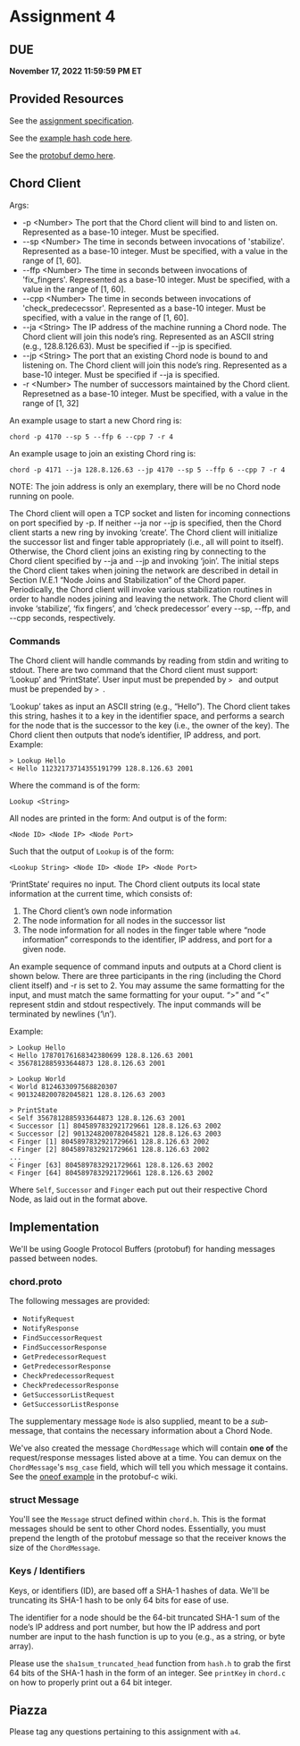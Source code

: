 # Assignment 4

## DUE
**November 17, 2022 11:59:59 PM ET**

## Provided Resources
See the [assignment specification](https://www.cs.umd.edu/class/fall2022/cmsc417/assignments/4.pdf).

See the [example hash code here](https://gitlab.cs.umd.edu/cmsc417-bobby-f22/all/materials/-/tree/main/assignment4/hash).

See the [protobuf demo here](https://gitlab.cs.umd.edu/cmsc417-bobby-f22/all/protobuf-demo).

## Chord Client
Args:
* -p \<Number> The port that the Chord client will bind to and listen on. Represented as a base-10 integer. Must be specified.
* --sp \<Number> The time in seconds between invocations of 'stabilize'. Represented as a base-10 integer. Must be specified, with a value in the range of [1, 60].
* --ffp \<Number> The time in seconds between invocations of 'fix_fingers'. Represented as a base-10 integer. Must be specified, with a value in the range of [1, 60].
* --cpp \<Number> The time in seconds between invocations of 'check_predececssor'. Represented as a base-10 integer. Must be specified, with a value in the range of [1, 60].
* --ja \<String> The IP address of the machine running a Chord node. The Chord client will join this node’s ring. Represented as an ASCII string (e.g., 128.8.126.63). Must be specified if --jp is specified.
* --jp \<String> The port that an existing Chord node is bound to and listening on. The Chord client will join this node’s ring. Represented as a base-10 integer. Must be specified if --ja is specified.
* -r \<Number> The number of successors maintained by the Chord client. Represetned as a base-10 integer. Must be specified, with a value in the range of [1, 32]

An example usage to start a new Chord ring is:
```
chord -p 4170 --sp 5 --ffp 6 --cpp 7 -r 4
```

An example usage to join an existing Chord ring is:
```
chord -p 4171 --ja 128.8.126.63 --jp 4170 --sp 5 --ffp 6 --cpp 7 -r 4
```

NOTE: The join address is only an exemplary, there will be no Chord node running on poole.

The Chord client will open a TCP socket and listen for incoming connections on port specified
by -p. If neither --ja nor --jp is specified, then the Chord client starts a new ring by invoking
‘create’. The Chord client will initialize the successor list and finger table appropriately (i.e., all
will point to itself).
Otherwise, the Chord client joins an existing ring by connecting to the Chord client specified
by --ja and --jp and invoking ‘join’. The initial steps the Chord client takes when joining the
network are described in detail in Section IV.E.1 “Node Joins and Stabilization” of the Chord
paper.
Periodically, the Chord client will invoke various stabilization routines in order to handle
nodes joining and leaving the network. The Chord client will invoke ‘stabilize’, ‘fix fingers’, and
‘check predecessor’ every --sp, --ffp, and --cpp seconds, respectively.


### Commands
The Chord client will handle commands by reading from stdin and writing to
stdout. There are two command that the Chord client must support: ‘Lookup’ and ‘PrintState’.
User input must be prepended by `> ` and output must be prepended by `> `.

‘Lookup’ takes as input an ASCII string (e.g., “Hello”). The Chord client takes this string,
hashes it to a key in the identifier space, and performs a search for the node that is the successor
to the key (i.e., the owner of the key). The Chord client then outputs that node’s identifier, IP
address, and port. Example:
```
> Lookup Hello
< Hello 11232173714355191799 128.8.126.63 2001
```
Where the command is of the form:
```
Lookup <String>
```

All nodes are printed in the form:
And output is of the form:
```
<Node ID> <Node IP> <Node Port>
```

Such that the output of `Lookup` is of the form:
```
<Lookup String> <Node ID> <Node IP> <Node Port>
```

‘PrintState’ requires no input. The Chord client outputs its local state information at the
current time, which consists of:
1. The Chord client’s own node information
2. The node information for all nodes in the successor list
3. The node information for all nodes in the finger table
where “node information” corresponds to the identifier, IP address, and port for a given node.

An example sequence of command inputs and outputs at a Chord client is shown below. There
are three participants in the ring (including the Chord client itself) and -r is set to 2. You may
assume the same formatting for the input, and must match the same formatting for your ouput.
“>” and “<” represent stdin and stdout respectively. The input commands will be terminated
by newlines (‘\n’).

Example:
```
> Lookup Hello
< Hello 17870176168342380699 128.8.126.63 2001
< 3567812885933644873 128.8.126.63 2001

> Lookup World
< World 8124633097568820307
< 9013248200782045821 128.8.126.63 2003

> PrintState
< Self 3567812885933644873 128.8.126.63 2001
< Successor [1] 8045897832921729661 128.8.126.63 2002
< Successor [2] 9013248200782045821 128.8.126.63 2003
< Finger [1] 8045897832921729661 128.8.126.63 2002
< Finger [2] 8045897832921729661 128.8.126.63 2002
...
< Finger [63] 8045897832921729661 128.8.126.63 2002
< Finger [64] 8045897832921729661 128.8.126.63 2002
```

Where `Self`, `Successor` and `Finger` each put out their respective Chord Node,
as laid out in the format above.

## Implementation
We'll be using Google Protocol Buffers (protobuf) for handing messages passed between nodes.

### chord.proto
The following messages are provided:
- `NotifyRequest`
- `NotifyResponse`
- `FindSuccessorRequest`
- `FindSuccessorResponse`
- `GetPredecessorRequest`
- `GetPredecessorResponse`
- `CheckPredecessorRequest`
- `CheckPredecessorResponse`
- `GetSuccessorListRequest`
- `GetSuccessorListResponse`

The supplementary message `Node` is also supplied, meant to be a *sub*-message, that contains the necessary information about a Chord Node.

We've also created the message `ChordMessage` which will contain **one of** the request/response messages listed above at a time. You can demux on the `ChordMessage`'s `msg_case` field, which will tell you which message it contains. See the [oneof example](https://github.com/protobuf-c/protobuf-c/wiki/Examples#oneofs) in the protobuf-c wiki.

### struct Message
You'll see the `Message` struct defined within `chord.h`. This is the format messages should be sent to other Chord nodes. Essentially, you must prepend the length of the protobuf message so that the receiver knows the size of the `ChordMessage`.

### Keys / Identifiers
Keys, or identifiers (ID), are based off a SHA-1 hashes of data. We'll be truncating its SHA-1 hash to be only 64 bits for ease of use.

The identifier for a node should be the 64-bit truncated SHA-1 sum of the node’s IP address and port number, but how the IP address and port number are input to the hash function is up to you (e.g., as a string, or byte array). 

Please use the `sha1sum_truncated_head` function from `hash.h` to grab the first 64 bits of the SHA-1 hash in the form of an integer.
See `printKey` in `chord.c` on how to properly print out a 64 bit integer.

## Piazza
Please tag any questions pertaining to this assignment with `a4`.
